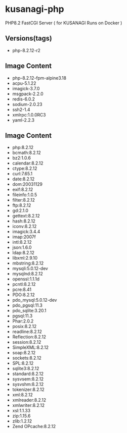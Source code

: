 # kusanagi-php
PHP8.2 FastCGI Server ( for KUSANAGI Runs on Docker )

## Versions(tags)
- php-8.2.12-r2

## Image Content
- php-8.2.12-fpm-alpine3.18
- acpu-5.1.22
- imagick-3.7.0
- msgpack-2.2.0
- redis-6.0.2
- sodium-2.0.23
- ssh2-1.4
- xmlrpc:1.0.0RC3
- yaml-2.2.3

## Image Content
- php:8.2.12
- bcmath:8.2.12
- bz2:1.0.6
- calendar:8.2.12
- ctype:8.2.12
- curl:7.65.1
- date:8.2.12
- dom:20031129
- exif:8.2.12
- fileinfo:1.0.5
- filter:8.2.12
- ftp:8.2.12
- gd:2.1.0
- gettext:8.2.12
- hash:8.2.12
- iconv:8.2.12
- imagick:3.4.4
- imap:2007f
- intl:8.2.12
- json:1.6.0
- ldap:8.2.12
- libxml:2.9.10
- mbstring:8.2.12
- mysqli:5.0.12-dev
- mysqlnd:8.2.12
- openssl:1.1.1d
- pcntl:8.2.12
- pcre:8.41
- PDO:8.2.12
- pdo_mysql:5.0.12-dev
- pdo_pgsql:11.3
- pdo_sqlite:3.20.1
- pgsql:11.3
- Phar:2.0.2
- posix:8.2.12
- readline:8.2.12
- Reflection:8.2.12
- session:8.2.12
- SimpleXML:8.2.12
- soap:8.2.12
- sockets:8.2.12
- SPL:8.2.12
- sqlite3:8.2.12
- standard:8.2.12
- sysvsem:8.2.12
- sysvshm:8.2.12
- tokenizer:8.2.12
- xml:8.2.12
- xmlreader:8.2.12
- xmlwriter:8.2.12
- xsl:1.1.33
- zip:1.15.6
- zlib:1.2.12
- Zend OPcache:8.2.12

